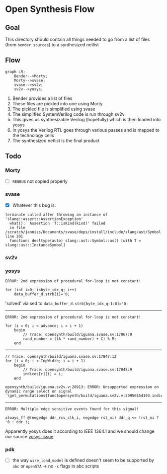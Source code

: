 # Open Synthesis Flow

## Goal
This directory should contain all things needed to go from a list of files (from `bender sources`) to a synthesized netlist

## Flow
```mermaid
graph LR;
	Bender-->Morty;
	Morty-->svase;
	svase-->sv2v;
	sv2v-->yosys;
```
1. Bender provides a list of files
2. These files are pickled into one using Morty
3. The pickled file is simplified using svase
4. The simplified SystemVerilog code is run through sv2v
5. This gives us synthesizable Verilog (hopefully) which is then loaded into yosys
6. In yosys the Verilog RTL goes through various passes and is mapped to the technology cells
7. The synthesized netlist is the final product

## Todo
### Morty
- [ ] `REGBUS` not copied properly

### svase
- [X] Whatever this bug is:
```
terminate called after throwing an instance of 'slang::assert::AssertionException'
  what():  Assertion 'T::isKind(kind)' failed
  in file /scratch/janniss/Documents/svase/deps/install/include/slang/ast/Symbol.h, line 201
  function: decltype(auto) slang::ast::Symbol::as() [with T = slang::ast::InstanceSymbol]
```

### sv2v 


### yosys
```
ERROR: 2nd expression of procedural for-loop is not constant!
```

```
for (int i=0; i<byte_idx_q; i++)
    data_buffer_d.strb[i]='0;
```
'solved' via sed to `data_buffer_d.strb[byte_idx_q-1:0]='0;`


---


```
ERROR: 2nd expression of procedural for-loop is not constant!
```

```
for (i = 0; i < advance; i = i + 1)
	begin
		// Trace: opensynth/build/iguana.svase.sv:17867:9
		rand_number = ((A * rand_number) + C) % M;
	end
```


---


```
// Trace: opensynth/build/iguana.svase.sv:17847:12
for (i = 0; i < InpWidth; i = i + 1)
	begin
		// Trace: opensynth/build/iguana.svase.sv:17848:9
		indices[r][i] = i;
	end
```

```
opensynth/build/iguana.sv2v.v:20913: ERROR: Unsupported expression on dynamic range select on signal `\get_permutations$func$opensynth/build/iguana.sv2v.v:20956$54193.indices'!
```

---

```
ERROR: Multiple edge sensitive events found for this signal!
```

```
always_ff @(negedge ddr_rcv_clk_i, negedge rst_ni) ddr_q <= !rst_ni ? '0 : ddr_i;
```

Apparently yosys does it according to IEEE 1364.1 and we should change our source
[yosys-issue](https://github.com/YosysHQ/yosys/issues/3292#issuecomment-1114819303)


### pdk
- [ ] the way `wire_load_model` is defined doesn't seem to be supported by `abc` or `openSTA` -> no `-c` flags in abc scripts